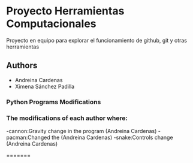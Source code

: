 # Proyecto Herramientas Computacionales
Proyecto en equipo para explorar el funcionamiento de github, git y otras herramientas

## Authors 
- Andreina Cardenas 
- Ximena Sánchez Padilla

### Python Programs Modifications 
### The modifications of each author where: 
-cannon:Gravity change in the program (Andreina Cardenas)
-pacman:Changed the (Andreina Cardenas)
-snake:Controls change (Andreina Cardenas)
 
=======


